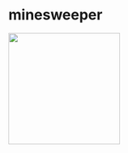 # minesweeper

<img src="https://media.giphy.com/media/5i65JTMwk1UauDnzqd/giphy.gif" width="220" height="220" />
